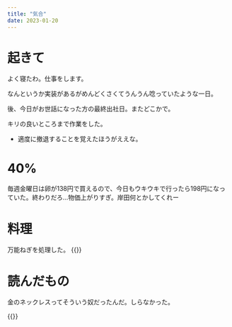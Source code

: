 ```yaml
---
title: "気合"
date: 2023-01-20
---
```

# 起きて
よく寝たわ。仕事をします。

なんというか実装があるがめんどくさくてうんうん唸っていたような一日。

後、今日がお世話になった方の最終出社日。またどこかで。


キリの良いところまで作業をした。
- 適度に撤退することを覚えたほうがええな。


# 40%
毎週金曜日は卵が138円で買えるので、今日もウキウキで行ったら198円になっていた。終わりだろ...物価上がりすぎ。岸田何とかしてくれー
# 料理
万能ねぎを処理した。
{{<tweet user="dango_bot" id="1616424772279336960">}}
# 読んだもの
金のネックレスってそういう奴だったんだ。しらなかった。

{{<tweet user="dango_bot" id="1616423591226277892">}}